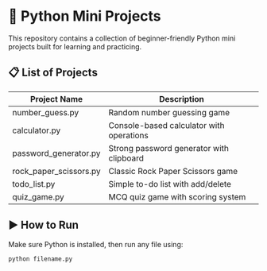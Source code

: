 # 🐍 Python Mini Projects

This repository contains a collection of beginner-friendly Python mini projects built for learning and practicing.

## 📋 List of Projects

| Project Name             | Description                              |
|--------------------------|------------------------------------------|
| number_guess.py          | Random number guessing game              |
| calculator.py            | Console-based calculator with operations |
| password_generator.py    | Strong password generator with clipboard |
| rock_paper_scissors.py   | Classic Rock Paper Scissors game         |
| todo_list.py             | Simple to-do list with add/delete        |
| quiz_game.py             | MCQ quiz game with scoring system        |

## ▶️ How to Run

Make sure Python is installed, then run any file using:

```bash
python filename.py
